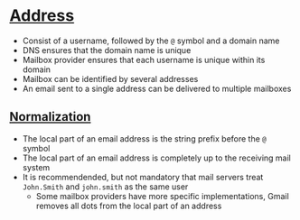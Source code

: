# [Address](https://explained-from-first-principles.com/email/#address)

* Consist of a username, followed by the `@` symbol and a domain name
* DNS ensures that the domain name is unique
* Mailbox provider ensures that each username is unique within its domain
* Mailbox can be identified by several addresses
* An email sent to a single address can be delivered to multiple mailboxes

## [Normalization](https://explained-from-first-principles.com/email/#normalization)

* The local part of an email address is the string prefix before the `@` symbol
* The local part of an email address is completely up to the receiving mail system
* It is recommendended, but not mandatory that mail servers treat `John.Smith` and `john.smith` as the same user
  * Some mailbox providers have more specific implementations, Gmail removes all dots from the local part of an address

